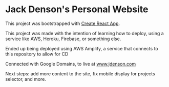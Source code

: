 # Jack Denson's Personal Website

This project was bootstrapped with [Create React App](https://github.com/facebook/create-react-app).

This project was made with the intention of learning how to deploy, using a service like AWS, Heroku, Firebase, or something else.

Ended up being deployed using AWS Amplify, a service that connects to this repository to allow for CD

Connected with Google Domains, to live at www.jdenson.com

Next steps: add more content to the site, fix mobile display for projects selector, and more.
